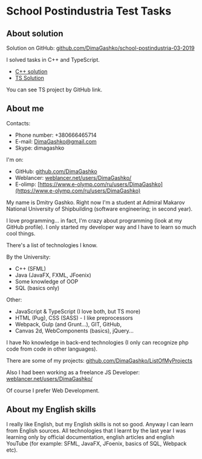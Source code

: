 # School Postindustria Test Tasks

## About solution

Solution on GitHub: [github.com/DimaGashko/school-postindustria-03-2019](https://github.com/DimaGashko/school-postindustria-03-2019)

I solved tasks in С++ and TypeScript.

- [C++ solution](./cppSolution)
- [TS Solution](./tsSolution)

You can see TS project by GitHub link.

## About me

Contacts:

- Phone number: +380666465714
- E-mail: DimaGashko@gmail.com
- Skype: dimagashko

I'm on:

- GitHub: [github.com/DimaGashko](https://github.com/DimaGashko/)
- Weblancer: [weblancer.net/users/DimaGashko/](https://www.weblancer.net/users/DimaGashko/)
- E-olimp: [https://www.e-olymp.com/ru/users/DimaGashko](https://www.e-olymp.com/ru/users/DimaGashko)

My name is Dmitry Gashko. Right now I'm a student at
Admiral Makarov National University of Shipbuilding (software engineering; in second year).

I love programming... in fact, I'm crazy about programming (look at my GitHub profile). I only started my developer way and I have to learn so much cool things.

There's a list of technologies I know.

By the University:

- C++ (SFML)
- Java (JavaFX, FXML, JFoenix)
- Some knowledge of OOP
- SQL (basics only)

Other:

- JavaScript & TypeScript (I love both, but TS more)
- HTML (Pug), CSS (SASS) - I like preprocessors
- Webpack, Gulp (and Grunt...), GIT, GitHub,
- Canvas 2d, WebComponents (basics), jQuery...

I have No knowledge in back-end technologies (I only can recognize php code from code in other languages).

There are some of my projects:
[github.com/DimaGashko/ListOfMyProjects](https://github.com/DimaGashko/ListOfMyProjects)

Also I had been working as a freelance JS Developer: [weblancer.net/users/DimaGashko/](https://www.weblancer.net/users/DimaGashko/)

Of course I prefer Web Development.

## About my English skills

I really like English, but my English skills is not so good. Anyway I can
learn from English sources. All technologies that I learnt by the last year I was learning only by official documentation, english articles and english YouTube (for example: SFML, JavaFX, JFoenix, basics of SQL, Webpack etc).